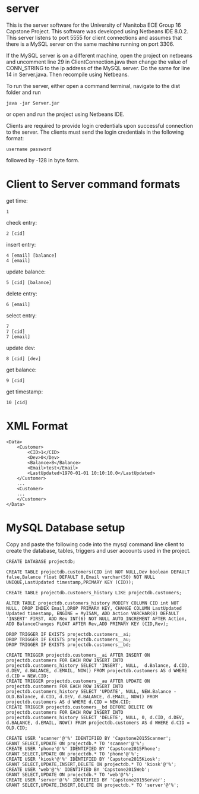 # server 
This is the server software for the University of Manitoba ECE Group 16 Capstone Project. This software was developed using Netbeans IDE 8.0.2. This server listens to port 5555 for client connections and assumes that there is a MySQL server on the same machine running on port 3306. 

If the MySQL server is on a different machine, open the project on netbeans and uncomment line 29 in ClientConnection.java then change the value of CONN_STRING to the ip address of the MySQL server. Do the same for line 14 in Server.java. Then recompile using Netbeans.

To run the server, either open a command terminal, navigate to the dist folder and run

    java -jar Server.jar
or open and run the project using Netbeans IDE.

Clients are required to provide login credentials upon successful connection to the server. The clients must send the login credentials in the following format:

    username password

followed by -128 in byte form.

# Client to Server command formats
get time: 	

    1

check entry:	

    2 [cid]

insert entry:	

    4 [email] [balance]
	4 [email]
		
update balance:	

    5 [cid] [balance]
delete entry:	

    6 [email]

select entry:	

    7
    7 [cid]
  	7 [email]
		
		
update dev:	

    8 [cid] [dev]

get balance:	

    9 [cid]

get timestamp:	

    10 [cid]


# XML Format

    <Data>
    	<Customer>
    		<CID>1</CID>
    		<Dev>0</Dev>
    		<Balance>8</Balance>
    		<Email>test</Email>
    		<LastUpdated>1970-01-01 10:10:10.0</LastUpdated>
    	</Customer>
    	...
    	<Customer>
        ...
    	</Customer>
    </Data>

# MySQL Database setup
Copy and paste the following code into the mysql command line client to create the database, tables, triggers and user accounts used in the project.

    CREATE DATABASE projectdb;
    
    CREATE TABLE projectdb.customers(CID int NOT NULL,Dev boolean DEFAULT false,Balance float DEFAULT 0,Email varchar(50) NOT NULL UNIQUE,LastUpdated timestamp,PRIMARY KEY (CID));
    	
    CREATE TABLE projectdb.customers_history LIKE projectdb.customers;
    
    ALTER TABLE projectdb.customers_history MODIFY COLUMN CID int NOT NULL, DROP INDEX Email,DROP PRIMARY KEY, CHANGE COLUMN LastUpdated Updated timestamp, ENGINE = MyISAM, ADD Action VARCHAR(8) DEFAULT 'INSERT' FIRST, ADD Rev INT(6) NOT NULL AUTO_INCREMENT AFTER Action, ADD BalanceChanges FLOAT AFTER Rev,ADD PRIMARY KEY (CID,Rev);
    
    DROP TRIGGER IF EXISTS projectdb.customers__ai;
    DROP TRIGGER IF EXISTS projectdb.customers__au;
    DROP TRIGGER IF EXISTS projectdb.customers__bd;
    
    CREATE TRIGGER projectdb.customers__ai AFTER INSERT ON projectdb.customers FOR EACH ROW INSERT INTO projectdb.customers_history SELECT 'INSERT', NULL,  d.Balance, d.CID, d.DEV, d.BALANCE, d.EMAIL, NOW() FROM projectdb.customers AS d WHERE d.CID = NEW.CID;
    CREATE TRIGGER projectdb.customers__au AFTER UPDATE ON projectdb.customers FOR EACH ROW INSERT INTO projectdb.customers_history SELECT 'UPDATE', NULL, NEW.Balance - OLD.Balance, d.CID, d.DEV, d.BALANCE, d.EMAIL, NOW() FROM projectdb.customers AS d WHERE d.CID = NEW.CID;
    CREATE TRIGGER projectdb.customers__bd BEFORE DELETE ON projectdb.customers FOR EACH ROW INSERT INTO projectdb.customers_history SELECT 'DELETE', NULL, 0, d.CID, d.DEV, d.BALANCE, d.EMAIL, NOW() FROM projectdb.customers AS d WHERE d.CID = OLD.CID;
    
    CREATE USER 'scanner'@'%' IDENTIFIED BY 'Capstone2015Scanner';
    GRANT SELECT,UPDATE ON projectdb.* TO 'scanner'@'%';
    CREATE USER 'phone'@'%' IDENTIFIED BY 'Capstone2015Phone';
    GRANT SELECT,UPDATE ON projectdb.* TO 'phone'@'%';
    CREATE USER 'kiosk'@'%' IDENTIFIED BY 'Capstone2015Kiosk';
    GRANT SELECT,UPDATE,INSERT,DELETE ON projectdb.* TO 'kiosk'@'%';
    CREATE USER 'web'@'%' IDENTIFIED BY 'Capstone2015Web';
    GRANT SELECT,UPDATE ON projectdb.* TO 'web'@'%';
    CREATE USER 'server'@'%' IDENTIFIED BY 'Capstone2015Server';
    GRANT SELECT,UPDATE,INSERT,DELETE ON projectdb.* TO 'server'@'%';
